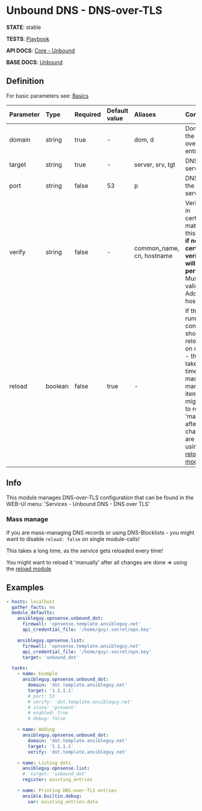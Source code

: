 # Unbound DNS - DNS-over-TLS

**STATE**: stable

**TESTS**: [Playbook](https://github.com/ansibleguy/collection_opnsense/blob/stable/tests/unbound_dot.yml)

**API DOCS**: [Core - Unbound](https://docs.opnsense.org/development/api/core/unbound.html)

**BASE DOCS**: [Unbound](https://docs.opnsense.org/manual/unbound.html)

## Definition

For basic parameters see: [Basics](https://github.com/ansibleguy/collection_opnsense/blob/stable/docs/use_basic.md#definition)

| Parameter  | Type    | Required | Default value | Aliases                   | Comment                                                                                                                                                  |
|:-----------|:--------|:---------|:---------------|:--------------------------|:---------------------------------------------------------------------------------------------------------------------------------------------------------|
| domain     | string  | true     | -            | dom, d                    | Domain of the DNS-over-TLS entry                                                                                                                         |
| target   | string | true    | -            | server, srv, tgt          | DNS target server                                                                                                                                        |
| port | string     | false    | 53          | p                         | DNS port of the target server                                                                                                                            |
| verify | string  | false    | -             | common_name, cn, hostname | Verify if CN in certificate matches this value, **if not set - certificate verification will not be performed**! Must be a valid IP-Address or hostname. |
| reload       | boolean | false    | true                 | -                         | If the running config should be reloaded on change - this will take some time. For mass-managing items you might want to reload it 'manually' after all changes are done => using the [reload module](https://github.com/ansibleguy/collection_opnsense/blob/stable/docs/use_reload.md). |


## Info

This module manages DNS-over-TLS configuration that can be found in the WEB-UI menu: 'Services - Unbound DNS - DNS over TLS'

### Mass manage

If you are mass-managing DNS records or using DNS-Blocklists - you might want to disable ```reload: false``` on single module-calls!

This takes a long time, as the service gets reloaded every time!

You might want to reload it 'manually' after all changes are done => using the [reload module](https://github.com/ansibleguy/collection_opnsense/blob/stable/docs/use_reload.md)


## Examples

```yaml
- hosts: localhost
  gather_facts: no
  module_defaults:
    ansibleguy.opnsense.unbound_dot:
      firewall: 'opnsense.template.ansibleguy.net'
      api_credential_file: '/home/guy/.secret/opn.key'

    ansibleguy.opnsense.list:
      firewall: 'opnsense.template.ansibleguy.net'
      api_credential_file: '/home/guy/.secret/opn.key'
      target: 'unbound_dot'

  tasks:
    - name: Example
      ansibleguy.opnsense.unbound_dot:
        domain: 'dot.template.ansibleguy.net'
        target: '1.1.1.1'
        # port: 53
        # verify: 'dot.template.ansibleguy.net'
        # state: 'present'
        # enabled: true
        # debug: false

    - name: Adding
      ansibleguy.opnsense.unbound_dot:
        domain: 'dot.template.ansibleguy.net'
        target: '1.1.1.1'
        verify: 'dot.template.ansibleguy.net'

    - name: Listing dots
      ansibleguy.opnsense.list:
      #  target: 'unbound_dot'
      register: existing_entries

    - name: Printing DNS-over-TLS entries
      ansible.builtin.debug:
        var: existing_entries.data
```
